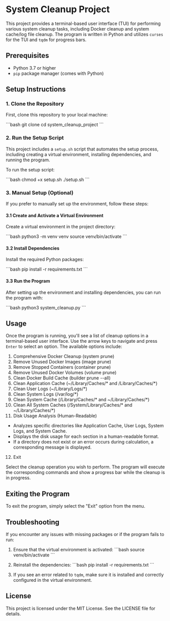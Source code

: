 
# System Cleanup Project

This project provides a terminal-based user interface (TUI) for performing various system cleanup tasks, including Docker cleanup and system cache/log file cleanup. The program is written in Python and utilizes `curses` for the TUI and `tqdm` for progress bars.

## Prerequisites

- Python 3.7 or higher
- `pip` package manager (comes with Python)

## Setup Instructions

### 1. Clone the Repository

First, clone this repository to your local machine:

\`\`\`bash
git clone <repository-url>
cd system_cleanup_project
\`\`\`

### 2. Run the Setup Script

This project includes a `setup.sh` script that automates the setup process, including creating a virtual environment, installing dependencies, and running the program.

To run the setup script:

\`\`\`bash
chmod +x setup.sh
./setup.sh
\`\`\`

### 3. Manual Setup (Optional)

If you prefer to manually set up the environment, follow these steps:

#### 3.1 Create and Activate a Virtual Environment

Create a virtual environment in the project directory:

\`\`\`bash
python3 -m venv venv
source venv/bin/activate
\`\`\`

#### 3.2 Install Dependencies

Install the required Python packages:

\`\`\`bash
pip install -r requirements.txt
\`\`\`

#### 3.3 Run the Program

After setting up the environment and installing dependencies, you can run the program with:

\`\`\`bash
python3 system_cleanup.py
\`\`\`

## Usage

Once the program is running, you'll see a list of cleanup options in a terminal-based user interface. Use the arrow keys to navigate and press `Enter` to select an option. The available options include:

1. Comprehensive Docker Cleanup (system prune)
2. Remove Unused Docker Images (image prune)
3. Remove Stopped Containers (container prune)
4. Remove Unused Docker Volumes (volume prune)
5. Clean Docker Build Cache (builder prune --all)
6. Clean Application Cache (~/Library/Caches/* and /Library/Caches/*)
7. Clean User Logs (~/Library/Logs/*)
8. Clean System Logs (/var/log/*)
9. Clean System Cache (/Library/Caches/* and ~/Library/Caches/*)
10. Clean All System Caches (/System/Library/Caches/* and ~/Library/Caches/*)
11. Disk Usage Analysis (Human-Readable)
   - Analyzes specific directories like Application Cache, User Logs, System Logs, and System Cache.
   - Displays the disk usage for each section in a human-readable format.
   - If a directory does not exist or an error occurs during calculation, a corresponding message is displayed.
12. Exit

Select the cleanup operation you wish to perform. The program will execute the corresponding commands and show a progress bar while the cleanup is in progress.

## Exiting the Program

To exit the program, simply select the "Exit" option from the menu.

## Troubleshooting

If you encounter any issues with missing packages or if the program fails to run:

1. Ensure that the virtual environment is activated:
   \`\`\`bash
   source venv/bin/activate
   \`\`\`

2. Reinstall the dependencies:
   \`\`\`bash
   pip install -r requirements.txt
   \`\`\`

3. If you see an error related to `tqdm`, make sure it is installed and correctly configured in the virtual environment.

## License

This project is licensed under the MIT License. See the LICENSE file for details.
